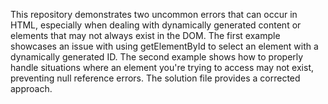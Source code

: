This repository demonstrates two uncommon errors that can occur in HTML, especially when dealing with dynamically generated content or elements that may not always exist in the DOM. The first example showcases an issue with using getElementById to select an element with a dynamically generated ID. The second example shows how to properly handle situations where an element you're trying to access may not exist, preventing null reference errors.  The solution file provides a corrected approach. 
